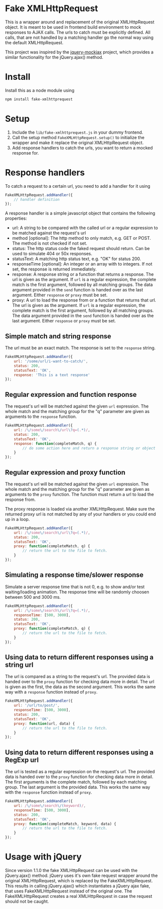 # Fake XMLHttpRequest
This is a wrapper around and replacement of the original XMLHttpRequest object. It is meant to be
used in frontend build environment to mock responses to AJAX calls. The urls to catch must be
explicitly defined. All calls, that are not handled by a matching handler go the normal way
using the default XMLHttpRequest.

This project was inspired by the [jquery-mockjax](https://github.com/jakerella/jquery-mockjax) project,
which provides a similar functionality for the jQuery.ajax() method.

# Install
Install this as a node module using 

```bash
npm install fake-xmlhttprequest
```

# Setup
1. Include the `lib/fake-xmlhttprequest.js` in your dummy frontend.
2. Call the setup method `FakeXMLHttpRequest.setup()` to initialize the wrapper and make it
replace the original XMLHttpRequest object.
3. Add response handlers to catch the urls, you want to return a mocked response for.

# Response handlers
To catch a request to a certain url, you need to add a handler for it using
```javascript
FakeXMLHttpRequest.addHandler({
    // handler definition
});
```

A response handler is a simple javascript object that contains the following properties:
* url: A string to be compared with the called url or a regular expression to be matched against
 the request's url
* method [optional]: The http method to only match, e.g. GET or POST. The method is not checked if not set.
* status: The http status code the faked request should return. Can be used to simulate 404 or 50x responses.
* statusText: A matching http status text, e.g. "OK" for status 200.
* responseTime [optional]: An integer or an array with to integers. If not set, the response is returned  immediately.
* response: A response string or a function that returns a response. The url is given as the argument.
If `url` is a regular expression, the complete match is the first argument, followed by all matching groups.
The data argument provided in the `send` function is handed over as the last argument.
Either `response` or `proxy` must be set.
* proxy: A url to load the response from or a function that returns that url. The url is given as the argument.
If `url` is a regular expression, the complete match is the first argument, followed by all matching groups.
The data argument provided in the `send` function is handed over as the last argument.
Either `response` or `proxy` must be set.

## Simple match and string response
The url must be an exact match. The response is set to the `response` string.
```javascript
FakeXMLHttpRequest.addHandler({
    url: '/some/url/i-want-to-catch/',
    status: 200,
    statusText: 'OK',
    response: 'This is a text response'
});
```

## Regular expression and function response
The request's url will be matched against the given `url` expression. The whole match and the
matching group for the "q" parameter are given as arguments to the `response` function.
```javascript
FakeXMLHttpRequest.addHandler({
    url: /\/some\/search\/url\?q=(.*)/,
    status: 200,
    statusText: 'OK',
    response: function(completeMatch, q) {
        // do some action here and return a response string or object
    }
});
```

## Regular expression and proxy function
The request's url will be matched against the given `url` expression. The whole match and the
matching group for the "q" parameter are given as arguments to the `proxy` function. The
function must return a url to load the response from.

The proxy response is loaded via another XMLHttpRequest. Make sure the returned proxy url is
not matched by any of your handlers or you could end up in a loop.
```javascript
FakeXMLHttpRequest.addHandler({
    url: /\/some\/search\/url\?q=(.*)/,
    status: 200,
    statusText: 'OK',
    proxy: function(completeMatch, q) {
        // return the url to the file to fetch.
    }
});
```

## Simulating a response time/slower response
Simulate a server response time that is not 0, e.g. to show and/or test waiting/loading animation.
The response time will be randomly choosen between 500 and 3000 ms.
```javascript
FakeXMLHttpRequest.addHandler({
    url: /\/some\/search\/url\?q=(.*)/,
    responseTime: [500, 3000],
    status: 200,
    statusText: 'OK',
    proxy: function(completeMatch, q) {
        // return the url to the file to fetch.
    }
});
```

## Using data to return different responses using a string url
The url is compared as a string to the request's url. The provided data is handed
over to the `proxy` function for checking data more in detail. The url is given as the
first, the data as the second argument. This works the same way with a `response`
function instead of `proxy`.
```javascript
FakeXMLHttpRequest.addHandler({
    url: '/url/to/post/',
    responseTime: [500, 3000],
    status: 200,
    statusText: 'OK',
    proxy: function(url, data) {
        // return the url to the file to fetch.
    }
});
```

## Using data to return different responses using a RegExp url
The url is tested as a regular expression on the request's url. The provided data is handed
over to the `proxy` function for checking data more in detail. The first arguments is the
complete match, followed by each matching group. The last argument is the provided data.
This works the same way with the `response` function instead of `proxy`.
```javascript
FakeXMLHttpRequest.addHandler({
    url: /\/some\/search\/(keyword)/,
    responseTime: [500, 3000],
    status: 200,
    statusText: 'OK',
    proxy: function(completeMatch, keyword, data) {
        // return the url to the file to fetch.
    }
});
```
# Usage with jQuery
Since version 1.1.0 the fake XMLHttpRequest can be used with the jQuery.ajax() method. jQuery uses
it's own fake request wrapper around the original XMLHttpRequest, which is replaced by the
FakeXMLHttpRequest. This results in calling jQuery.ajax() which instantiates a jQuery ajax fake,
that uses FakeXMLHttpRequest instead of the original one. The FakeXMLHttpRequest creates a real
XMLHttpRequest in case the request should not be caught.
